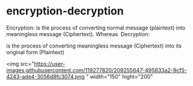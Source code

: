 # encryption-decryption

Encryption:
is the process of converting normal message (plaintext) into meaningless message (Ciphertext). Whereas 
Decryption:

is the process of converting meaningless message (Ciphertext) into its original form (Plaintext)

<img src="https://user-images.githubusercontent.com/119277820/209255647-495833a2-9cf5-4243-ade4-3056d8fc3074.png " width="150" hight="200"
